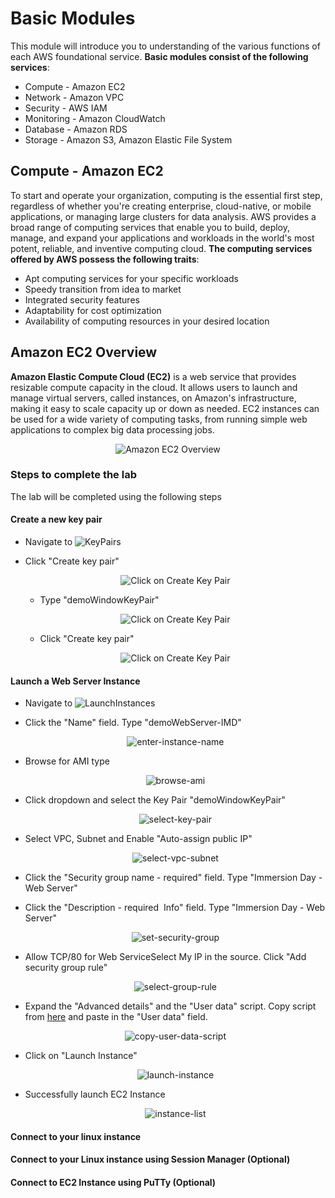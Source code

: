 # Basic Modules
This module will introduce you to understanding of the various functions of each AWS foundational service.
**Basic modules consist of the following services**:
- Compute - Amazon EC2
- Network - Amazon VPC
- Security - AWS IAM
- Monitoring - Amazon CloudWatch
- Database - Amazon RDS
- Storage - Amazon S3, Amazon Elastic File System

## Compute - Amazon EC2
To start and operate your organization, computing is the essential first step, regardless of whether you're creating enterprise, cloud-native, or mobile applications, or managing large clusters for data analysis. AWS provides a broad range of computing services that enable you to build, deploy, manage, and expand your applications and workloads in the world's most potent, reliable, and inventive computing cloud.
**The computing services offered by AWS possess the following traits**:
- Apt computing services for your specific workloads
- Speedy transition from idea to market
- Integrated security features
- Adaptability for cost optimization
- Availability of computing resources in your desired location

## Amazon EC2 Overview
**Amazon Elastic Compute Cloud (EC2)** is a web service that provides resizable compute capacity in the cloud. It allows users to launch and manage virtual servers, called instances, on Amazon's infrastructure, making it easy to scale capacity up or down as needed. EC2 instances can be used for a wide variety of computing tasks, from running simple web applications to complex big data processing jobs.

<center>

![Amazon EC2 Overview](/docs/assets/amazon-ec2-architecture.svg)

</center>

### Steps to complete the lab
The lab will be completed using the following steps

#### Create a new key pair

- Navigate to ![KeyPairs](https://us-east-1.console.aws.amazon.com/ec2/home?region=us-east-1)
- Click "Create key pair"
    <center>

    ![Click on Create Key Pair](/docs/assets/create-new-key-pair.jpeg)

     </center>

    - Type "demoWindowKeyPair"
     <center>

    ![Click on Create Key Pair](/docs/assets/add-the-name-field.jpeg)

     </center>

    - Click "Create key pair"
     <center>

    ![Click on Create Key Pair](/docs/assets/create-key-pairs.jpeg)

     </center>
     
#### Launch a Web Server Instance

- Navigate to ![LaunchInstances](https://us-east-1.console.aws.amazon.com/ec2/home?region=us-east-1)
- Click the "Name" field. Type "demoWebServer-IMD"
    <center>

    ![enter-instance-name](/docs/assets/enter-name-filed.jpeg)

    </center>

- Browse for AMI type
     <center>

     ![browse-ami](/docs/assets/browse-ami.jpeg)

    </center>

- Click dropdown and select the Key Pair "demoWindowKeyPair"
     <center>

     ![select-key-pair](/docs/assets/create-key-pairs.jpeg)

    </center>

- Select VPC, Subnet and Enable "Auto-assign public IP"
     <center>

     ![select-vpc-subnet](/docs/assets/vpc-subnet-auto_ip.jpeg)

    </center>

- Click the "Security group name  - required" field. Type "Immersion Day - Web Server"
- Click the "Description  - required    Info" field. Type "Immersion Day - Web Server"
     <center>

     ![set-security-group](/docs/assets/sec-group-description.jpeg)

    </center>

- Allow TCP/80 for Web ServiceSelect My IP in the source. Click "Add security group rule"
     <center>

     ![select-group-rule](/docs/assets/add-security-rule.jpeg)

    </center>

- Expand the "Advanced details" and the "User data" script. Copy script from [here](/i.%20aws-general-immersion-day/01-basic-modules/a.%20compute-ec2/user-data-script.sh) and paste in the "User data" field.
     <center>

     ![copy-user-data-script](/docs/assets/copy-user-data.jpeg)

    </center>

- Click on "Launch Instance"
     <center>

     ![launch-instance](/docs/assets/launch-ec2-instance.jpeg)

    </center>

- Successfully launch EC2 Instance
    <center>

     ![instance-list](/docs/assets/ec2-successful.jpeg)

    </center>

#### Connect to your linux instance
#### Connect to your Linux instance using Session Manager (Optional)
#### Connect to EC2 Instance using PuTTy (Optional)